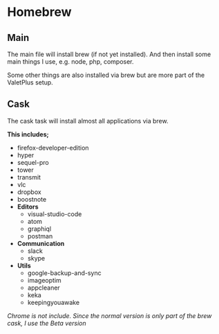 # Homebrew

## Main

The main file will install brew (if not yet installed).
And then install some main things I use, e.g. node, php, composer.

Some other things are also installed via brew but are more part of the ValetPlus setup.

## Cask

The cask task will install almost all applications via brew.

**This includes;**

* firefox-developer-edition
* hyper
* sequel-pro
* tower
* transmit
* vlc
* dropbox
* boostnote
* **Editors**
  * visual-studio-code
  * atom
  * graphiql
  * postman
* **Communication**
  * slack
  * skype
* **Utils**
  * google-backup-and-sync
  * imageoptim
  * appcleaner
  * keka
  * keepingyouawake

_Chrome is not include._
_Since the normal version is only part of the brew cask, I use the Beta version_
